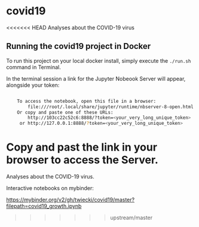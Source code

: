 # covid19
<<<<<<< HEAD
Analyses about the COVID-19 virus

## Running the covid19 project in Docker

To run this project on your local docker install, simply execute the `./run.sh` command in Terminal.

In the terminal session a link for the Jupyter Nobeook Server will appear, alongside your token:

```bash

    To access the notebook, open this file in a browser:
        file:///root/.local/share/jupyter/runtime/nbserver-8-open.html
    Or copy and paste one of these URLs:
        http://103cc22c52c6:8888/?token=<your_very_long_unique_token>
     or http://127.0.0.1:8888/?token=<your_very_long_unique_token>
```

Copy and past the link in your browser to access the Server.
=======
Analyses about the COVID-19 virus.

Interactive notebooks on mybinder:

https://mybinder.org/v2/gh/twiecki/covid19/master?filepath=covid19_growth.ipynb


>>>>>>> upstream/master
